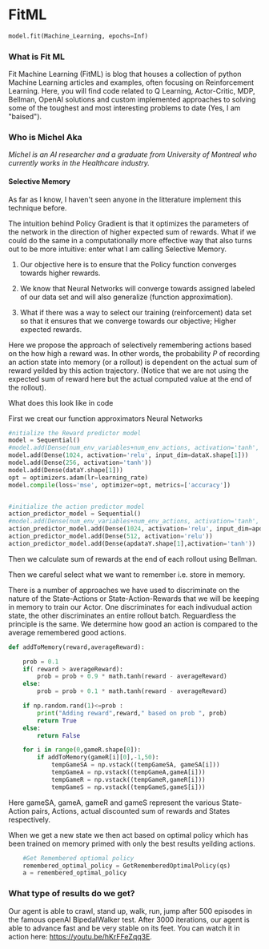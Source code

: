 # FitML
```python
model.fit(Machine_Learning, epochs=Inf)
```

### What is Fit ML
Fit Machine Learning (FitML) is blog that houses a collection of python Machine Learning articles and examples, often focusing on Reinforcement Learning. Here, you will find code related to Q Learning, Actor-Critic, MDP, Bellman, OpenAI solutions and custom implemented approaches to solving some of the toughest and most interesting problems to date (Yes, I am "baised").

### Who is Michel Aka
*Michel is an AI researcher and a graduate from University of Montreal who currently works in the Healthcare industry.*


#### Selective Memory

As far as I know, I haven't seen anyone in the litterature implement this technique before.

The intuition behind Policy Gradient is that it optimizes the parameters of the network in the direction of higher expected sum of rewards. What if we could do the same in a computationally more effective way that also turns out to be more intuitive: enter what I am calling Selective Memory.

1) Our objective here is to ensure that the Policy function converges towards higher rewards. 

2) We know that Neural Networks will converge towards assigned labeled of our data set and will also generalize (function approximation). 

3) What if there was a way to select our training (reinforcement) data set so that it ensures that we converge towards our objective; Higher expected rewards.

Here we propose the approach of selectively remembering actions based on the how high a reward was. In other words, the probability *P* of recording an action state into memory (or a rollout) is dependent on the actual sum of reward yeilded by this action trajectory. (Notice that we are not using the expected sum of reward here but the actual computed value at the end of the rollout).

What does this look like in code

First we creat our function approximators Neural Networks
```python
#nitialize the Reward predictor model
model = Sequential()
#model.add(Dense(num_env_variables+num_env_actions, activation='tanh', input_dim=dataX.shape[1]))
model.add(Dense(1024, activation='relu', input_dim=dataX.shape[1]))
model.add(Dense(256, activation='tanh'))
model.add(Dense(dataY.shape[1]))
opt = optimizers.adam(lr=learning_rate)
model.compile(loss='mse', optimizer=opt, metrics=['accuracy'])


#initialize the action predictor model
action_predictor_model = Sequential()
#model.add(Dense(num_env_variables+num_env_actions, activation='tanh', input_dim=dataX.shape[1]))
action_predictor_model.add(Dense(1024, activation='relu', input_dim=apdataX.shape[1]))
action_predictor_model.add(Dense(512, activation='relu'))
action_predictor_model.add(Dense(apdataY.shape[1],activation='tanh'))
```

Then we calculate sum of rewards at the end of each rollout using Bellman.

Then we careful select what we want to remember i.e. store in memory.

There is a number of approaches we have used to discriminate on the nature of the State-Actions or State-Action-Rewards that we will be keeping in memory to train our Actor. One discriminates for each indivudual action state, the other discriminates an entire rollout batch. Reguardless the principle is the same. We determine how good an action is compared to the average remembered good actions.

```python
def addToMemory(reward,averageReward):

    prob = 0.1
    if( reward > averageReward):
        prob = prob + 0.9 * math.tanh(reward - averageReward)
    else:
        prob = prob + 0.1 * math.tanh(reward - averageReward)

    if np.random.rand(1)<=prob :
        print("Adding reward",reward," based on prob ", prob)
        return True
    else:
        return False
```

```python
    for i in range(0,gameR.shape[0]):
        if addToMemory(gameR[i][0],-1,50):
            tempGameSA = np.vstack((tempGameSA, gameSA[i]))
            tempGameA = np.vstack((tempGameA,gameA[i]))
            tempGameR = np.vstack((tempGameR,gameR[i]))
            tempGameS = np.vstack((tempGameS,gameS[i]))
```

Here gameSA, gameA, gameR and gameS represent the various State-Action pairs, Actions, actual discounted sum of rewards and States respectively.

When we get a new state we then act based on optimal policy which has been trained on memory primed with only the best results yeilding actions.
```python
    #Get Remembered optiomal policy
    remembered_optimal_policy = GetRememberedOptimalPolicy(qs)
    a = remembered_optimal_policy
```

### What type of results do we get?
Our agent is able to crawl, stand up, walk, run, jump after 500 episodes in the famous openAI BipedalWalker test. After 3000 iterations, our agent is able to advance fast and be very stable on its feet.
You can watch it in action here: https://youtu.be/hKrFFeZqq3E.
